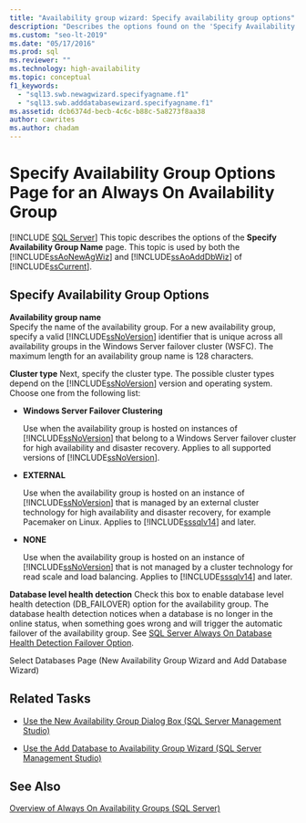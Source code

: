 ```yaml
---
title: "Availability group wizard: Specify availability group options"
description: "Describes the options found on the 'Specify Availability Group Name' page of the Availability Group Wizard within SQL Server Management Studio."
ms.custom: "seo-lt-2019"
ms.date: "05/17/2016"
ms.prod: sql
ms.reviewer: ""
ms.technology: high-availability
ms.topic: conceptual
f1_keywords: 
  - "sql13.swb.newagwizard.specifyagname.f1"
  - "sql13.swb.adddatabasewizard.specifyagname.f1"
ms.assetid: dcb6374d-becb-4c6c-b88c-5a8273f8aa38
author: cawrites
ms.author: chadam
---
```

# Specify Availability Group Options Page for an Always On Availability Group
[!INCLUDE [SQL Server](../../../includes/applies-to-version/sqlserver.md)]
  This topic describes the options of the **Specify Availability Group Name** page. This topic is used by both the [!INCLUDE[ssAoNewAgWiz](../../../includes/ssaonewagwiz-md.md)] and [!INCLUDE[ssAoAddDbWiz](../../../includes/ssaoadddbwiz-md.md)] of [!INCLUDE[ssCurrent](../../../includes/sscurrent-md.md)].  
  
##  <a name="PageOptions"></a> Specify Availability Group Options  
 **Availability group name**  
 Specify the name of the availability group. For a new availability group, specify a valid [!INCLUDE[ssNoVersion](../../../includes/ssnoversion-md.md)] identifier that is unique across all availability groups in the Windows Server failover cluster (WSFC). The maximum length for an availability group name is 128 characters.  

 **Cluster type** 
 Next, specify the cluster type. The possible cluster types depend on the [!INCLUDE[ssNoVersion](../../../includes/ssnoversion-md.md)] version and operating system. Choose one from the following list:

   * **Windows Server Failover Clustering**
   
      Use when the availability group is hosted on instances of [!INCLUDE[ssNoVersion](../../../includes/ssnoversion-md.md)] that belong to a Windows Server failover cluster for high availability and disaster recovery. Applies to all supported versions of [!INCLUDE[ssNoVersion](../../../includes/ssnoversion-md.md)]. 

   * **EXTERNAL**
      
      Use when the availability group is hosted on an instance of [!INCLUDE[ssNoVersion](../../../includes/ssnoversion-md.md)] that is managed by an external cluster technology for high availability and disaster recovery, for example Pacemaker on Linux. Applies to [!INCLUDE[sssqlv14](../../../includes/sssqlv14-md.md)] and later.

   * **NONE**
      
      Use when the availability group is hosted on an instance of [!INCLUDE[ssNoVersion](../../../includes/ssnoversion-md.md)] that is not managed by a cluster technology for read scale and load balancing. Applies to [!INCLUDE[sssqlv14](../../../includes/sssqlv14-md.md)] and later. 
 
   **Database level health detection**
   Check this box to enable database level health detection (DB_FAILOVER) option for the availability group. The database health detection notices when a database is no longer in the online status, when something goes wrong and will trigger the automatic failover of the availability group. See 
   [SQL Server Always On Database Health Detection Failover Option](sql-server-always-on-database-health-detection-failover-option.md).


Select Databases Page (New Availability Group Wizard and Add Database Wizard)  
  
##  <a name="LaunchWiz"></a> Related Tasks  
  
-   [Use the New Availability Group Dialog Box &#40;SQL Server Management Studio&#41;](../../../database-engine/availability-groups/windows/use-the-new-availability-group-dialog-box-sql-server-management-studio.md)  
  
-   [Use the Add Database to Availability Group Wizard &#40;SQL Server Management Studio&#41;](../../../database-engine/availability-groups/windows/availability-group-add-database-to-group-wizard.md)  
  
## See Also  
 [Overview of Always On Availability Groups &#40;SQL Server&#41;](../../../database-engine/availability-groups/windows/overview-of-always-on-availability-groups-sql-server.md)  
  
